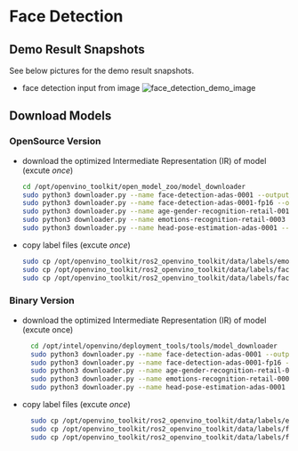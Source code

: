 # Face Detection

## Demo Result Snapshots
See below pictures for the demo result snapshots.
* face detection input from image
![face_detection_demo_image](https://github.com/intel/ros2_openvino_toolkit/blob/devel/data/images/face_detection.png "face detection demo image")
## Download Models
### OpenSource Version
* download the optimized Intermediate Representation (IR) of model (excute _once_)<br>
	```bash
    cd /opt/openvino_toolkit/open_model_zoo/model_downloader
    sudo python3 downloader.py --name face-detection-adas-0001 --output_dir /opt/openvino_toolkit/models/face_detection/output/FP32
    sudo python3 downloader.py --name face-detection-adas-0001-fp16 --output_dir /opt/openvino_toolkit/models/face_detection/output/FP16
    sudo python3 downloader.py --name age-gender-recognition-retail-0013 --output_dir /opt/openvino_toolkit/models/age-gender-recognition/output/FP32
    sudo python3 downloader.py --name emotions-recognition-retail-0003 --output_dir /opt/openvino_toolkit/models/emotions-recognition/output/FP32
    sudo python3 downloader.py --name head-pose-estimation-adas-0001 --output_dir /opt/openvino_toolkit/models/head-pose-estimation/output/FP32
	```
* copy label files (excute _once_)<br>
	```bash
    sudo cp /opt/openvino_toolkit/ros2_openvino_toolkit/data/labels/emotions-recognition/FP32/emotions-recognition-retail-0003.labels /opt/openvino_toolkit/models/emotions-recognition/output/FP32/Retail/object_attributes/emotions_recognition/0003/dldt/
    sudo cp /opt/openvino_toolkit/ros2_openvino_toolkit/data/labels/face_detection/face-detection-adas-0001.labels /opt/openvino_toolkit/models/face_detection/output/FP32/Transportation/object_detection/face/pruned_mobilenet_reduced_ssd_shared_weights/dldt/
    sudo cp /opt/openvino_toolkit/ros2_openvino_toolkit/data/labels/face_detection/face-detection-adas-0001-fp16.labels /opt/openvino_toolkit/models/face_detection/output/FP16/Transportation/object_detection/face/pruned_mobilenet_reduced_ssd_shared_weights/dldt/
	```

### Binary Version
* download the optimized Intermediate Representation (IR) of model (excute once)
	```bash
	  cd /opt/intel/openvino/deployment_tools/tools/model_downloader
	  sudo python3 downloader.py --name face-detection-adas-0001 --output_dir /opt/openvino_toolkit/models/face_detection/output/FP32
	  sudo python3 downloader.py --name face-detection-adas-0001-fp16 --output_dir /opt/openvino_toolkit/models/face_detection/output/FP16
	  sudo python3 downloader.py --name age-gender-recognition-retail-0013 --output_dir /opt/openvino_toolkit/models/age-gender-recognition/output/FP32
	  sudo python3 downloader.py --name emotions-recognition-retail-0003 --output_dir /opt/openvino_toolkit/models/emotions-recognition/output/FP32
	  sudo python3 downloader.py --name head-pose-estimation-adas-0001 --output_dir /opt/openvino_toolkit/models/head-pose-estimation/output/FP32
	```
* copy label files (excute _once_)<br>
	```bash
	  sudo cp /opt/openvino_toolkit/ros2_openvino_toolkit/data/labels/emotions-recognition/FP32/emotions-recognition-retail-0003.labels /opt/openvino_toolkit/models/emotions-recognition/output/FP32/Retail/object_attributes/emotions_recognition/0003/dldt/
	  sudo cp /opt/openvino_toolkit/ros2_openvino_toolkit/data/labels/face_detection/face-detection-adas-0001.labels /opt/openvino_toolkit/models/face_detection/output/FP32/Transportation/object_detection/face/pruned_mobilenet_reduced_ssd_shared_weights/dldt/
	  sudo cp /opt/openvino_toolkit/ros2_openvino_toolkit/data/labels/face_detection/face-detection-adas-0001-fp16.labels /opt/openvino_toolkit/models/face_detection/output/FP16/Transportation/object_detection/face/pruned_mobilenet_reduced_ssd_shared_weights/dldt/
	```
